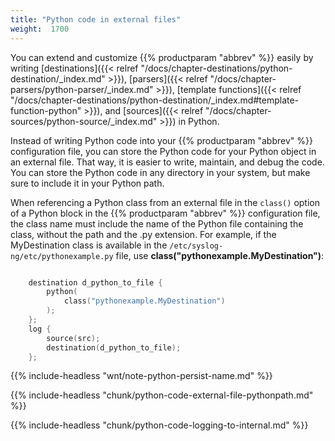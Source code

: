 ```yaml
---
title: "Python code in external files"
weight:  1700
---
```

<!-- DISCLAIMER: This file is based on the syslog-ng Open Source Edition documentation https://github.com/balabit/syslog-ng-ose-guides/commit/2f4a52ee61d1ea9ad27cb4f3168b95408fddfdf2 and is used under the terms of The syslog-ng Open Source Edition Documentation License. The file has been modified by Axoflow. -->

You can extend and customize {{% productparam "abbrev" %}} easily by writing [destinations]({{< relref "/docs/chapter-destinations/python-destination/_index.md" >}}), [parsers]({{< relref "/docs/chapter-parsers/python-parser/_index.md" >}}), [template functions]({{< relref "/docs/chapter-destinations/python-destination/_index.md#template-function-python" >}}), and [sources]({{< relref "/docs/chapter-sources/python-source/_index.md" >}}) in Python.

Instead of writing Python code into your {{% productparam "abbrev" %}} configuration file, you can store the Python code for your Python object in an external file. That way, it is easier to write, maintain, and debug the code. You can store the Python code in any directory in your system, but make sure to include it in your Python path.

When referencing a Python class from an external file in the `class()` option of a Python block in the {{% productparam "abbrev" %}} configuration file, the class name must include the name of the Python file containing the class, without the path and the .py extension. For example, if the MyDestination class is available in the `/etc/syslog-ng/etc/pythonexample.py` file, use **class("pythonexample.MyDestination")**:

```c

    destination d_python_to_file {
        python(
            class("pythonexample.MyDestination")
        );
    };
    log {
        source(src);
        destination(d_python_to_file);
    };

```

{{% include-headless "wnt/note-python-persist-name.md" %}}

{{% include-headless "chunk/python-code-external-file-pythonpath.md" %}}

{{% include-headless "chunk/python-code-logging-to-internal.md" %}}
